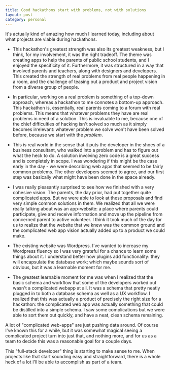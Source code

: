 ```yaml
---
title: Good hackathons start with problems, not with solutions
layout: post
category: personal
---
```


It's actually kind of amazing how much I learned today, including about what projects are viable during hackathons.

* This hackathon's greatest strength was also its greatest weakness, but I think, for my involvement, it was the right tradeoff.  The theme was creating apps to help the parents of public school students, and I enjoyed the specificity of it.  Furthermore, it was structured in a way that involved parents and teachers, along with designers and developers.  This created the strength of real problems from real people happening in a room, and the challenge of teasing out a product and project vision from a diverse group of people.

* In particular, working on a real problem is something of a top-down approach, whereas a hackathon to me connotes a bottom-up approach. This hackathon is, essentially, real parents coming to a forum with real problems. This means that whatever problems they have are real problems in need of a solution. This is invaluable to me, because one of the chief difficulties of hacking isn't solved so much as it simply becomes irrelevant: whatever problem we solve won't have been solved before, because we start with the *problem*.

* This is real world in the sense that it puts the developer in the shoes of a business consultant, who walked into a problem and has to figure out what the heck to do. A solution involving zero code is a great success and is completely in scope.  I was wondering if this might be the case early in the day - we were describing web apps that seemed to be fairly common problems. The other developers seemed to agree, and our first step was basically what might have been done in the space already.

* I was really pleasantly surprised to see how we finished with a very cohesive vision. The parents, the day prior, had put together quite complicated apps. But we were able to look at these proposals and find very simple common solutions in them. We realized that all we were really talking about was an app-website: a place where parents could participate, give and receive information and move up the pipeline from concerned parent to active volunteer. I think it took much of the day for us to realize that the website that we knew was the common ground and the complicated web app vision actually added up to a product we could make.

* The existing website was Wordpress.  I've wanted to increase my Wordpress fluency so I was very grateful for a chance to learn some things about it. I understand better how plugins add functionality: they will encapsulate the database work; which maybe sounds sort of obvious, but it was a learnable moment for me.

* The greatest learnable moment for me was when I realized that the basic schema and workflow that some of the developers worked out wasn't a complicated webapp at all.  It was a schema that pretty neatly plugged in to both a database schema as well as a UX workflow.  I realized that this was actually a product of precisely the right size for a hackathon:  the complicated web app was actually something that could be distilled into a simple schema.  I saw some complications but we were able to sort them out quickly, and have a neat, clean schema remaining.

A lot of "complicated web-apps" are just pushing data around. Of course I've known this for a while, but it was somewhat magical seeing a complicated project turn into just that, and nothing more, and for us as a team to decide this was a reasonable goal for a couple days.

This "full-stack developer" thing is starting to make sense to me. When projects like that start sounding easy and straightforward, there is a whole heck of a lot I'll be able to accomplish as part of a team.

